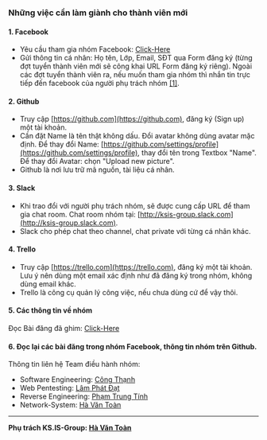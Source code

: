 ### Những việc cần làm giành cho thành viên mới

#### 1. Facebook

- Yêu cầu tham gia nhóm Facebook: [Click-Here](https://www.facebook.com/groups/kmasouth.is/)
- Gửi thông tin cá nhân: Họ tên, Lớp, Email, SĐT qua Form đăng ký (từng đợt tuyển thành viên mới sẽ công khai URL Form đăng ký riêng). Ngoài các đợt tuyển thành viên ra, nếu muốn tham gia nhóm thì nhắn tin trực tiếp đến facebook của người phụ trách nhóm [[1]](#chu-ky).

#### 2. Github

- Truy cập [https://github.com](https://github.com), đăng ký (Sign up) một tài khoản.
- Cần đặt Name là tên thật không dấu. Đổi avatar không dùng avatar mặc định. Để thay đổi Name: [https://github.com/settings/profile](https://github.com/settings/profile), thay đổi tên trong Textbox "Name". Để thay đổi Avatar: chọn "Upload new picture".
- Github là nơi lưu trữ mã nguồn, tài liệu cá nhân.

#### 3. Slack

- Khi trao đổi với người phụ trách nhóm, sẽ được cung cấp URL để tham gia chat room. Chat room nhóm tại: [http://ksis-group.slack.com](http://ksis-group.slack.com).
- Slack cho phép chat theo channel, chat private với từng cá nhân khác.

#### 4. Trello

- Truy cập [https://trello.com](https://trello.com), đăng ký một tài khoản. Lưu ý nên dùng một email xác định như đã đăng ký trong nhóm, không dùng email khác.
- Trello là công cụ quản lý công việc, nếu chưa dùng cứ để vậy thôi.

#### 5. Các thông tin về nhóm

Đọc Bài đăng đã ghim: [Click-Here](https://www.facebook.com/groups/kmasouth.is/permalink/1694066777580026/)

#### 6. Đọc lại các bài đăng trong nhóm Facebook, thông tin nhóm trên Github.

Thông tin liên hệ Team điều hành nhóm:

- Software Engineering: [Công Thạnh](https://www.facebook.com/NCThanh1212)
- Web Pentesting: [Lâm Phát Đạt](https://www.facebook.com/lpdat11)
- Reverse Engineering: [Phạm Trung Tính](https://www.facebook.com/profile.php?id=100009047822201)
- Network-System: [Hà Văn Toàn](https://www.facebook.com/hatoan.vniss)

---

<a name="chu-ky"></a>
**Phụ trách KS.IS-Group: [Hà Văn Toàn](https://www.facebook.com/hatoan.vniss)**
